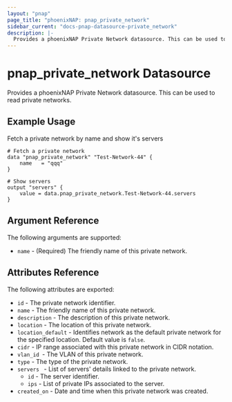 ```yaml
---
layout: "pnap"
page_title: "phoenixNAP: pnap_private_network"
sidebar_current: "docs-pnap-datasource-private_network"
description: |-
  Provides a phoenixNAP Private Network datasource. This can be used to read private networks.
---
```


# pnap_private_network Datasource

Provides a phoenixNAP Private Network datasource. This can be used to read private networks.



## Example Usage

Fetch a private network by name and show it's servers 

```hcl
# Fetch a private network
data "pnap_private_network" "Test-Network-44" {
    name   = "qqq"
}

# Show servers
output "servers" {
    value = data.pnap_private_network.Test-Network-44.servers
}
```

## Argument Reference

The following arguments are supported:

* `name` - (Required) The friendly name of this private network.

## Attributes Reference

The following attributes are exported:

* `id` - The private network identifier.
* `name` - The friendly name of this private network.
* `description` - The description of this private network.
* `location` - The location of this private network.
* `location_default` - Identifies network as the default private network for the specified location. Default value is `false`.
* `cidr` - IP range associated with this private network in CIDR notation.
* `vlan_id `- The VLAN of this private network.
* `type` - The type of the private network.
* `servers ` - List of servers' details linked to the private network.
    * `id` - The server identifier.
    * `ips` - List of private IPs associated to the server.
* `created_on` - Date and time when this private network was created.